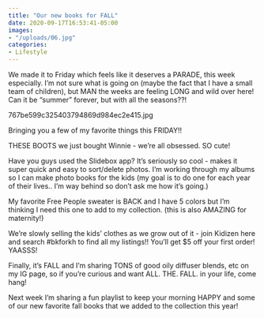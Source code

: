 ```yaml
---
title: "Our new books for FALL"
date: 2020-09-17T16:53:41-05:00
images:
- "/uploads/06.jpg"
categories:
- Lifestyle
---
```


We made it to Friday which feels like it deserves a PARADE, this week especially. I’m not sure what is going on (maybe the fact that I have a small team of children), but MAN the weeks are feeling LONG and wild over here! Can it be “summer” forever, but with all the seasons??!

767be599c325403794869d984ec2e415.jpg

Bringing you a few of my favorite things this FRIDAY!! 

THESE BOOTS we just bought Winnie - we’re all obsessed. SO cute! 

Have you guys used the Slidebox app? It’s seriously so cool - makes it super quick and easy to sort/delete photos. I’m working through my albums so I can make photo books for the kids (my goal is to do one for each year of their lives.. I’m way behind so don’t ask me how it’s going.) 

My favorite Free People sweater is BACK and I have 5 colors but I’m thinking I need this one to add to my collection. (this is also AMAZING for maternity!)

We’re slowly selling the kids’ clothes as we grow out of it - join Kidizen here and search #bkforkh to find all my listings!! You’ll get $5 off your first order! YAASSS! 

Finally, it’s FALL and I’m sharing TONS of good oily diffuser blends, etc on  my IG page, so if you’re curious and want ALL. THE. FALL. in your life, come hang! 

Next week I’m sharing a fun playlist to keep your morning HAPPY and some of our new favorite fall books that we added to the collection this year! 